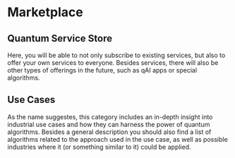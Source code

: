 # Marketplace


## Quantum Service Store
Here, you will be able to not only subscribe to existing services, but also to offer your own services to everyone.
Besides services, there will also be other types of offerings in the future, such as qAI apps or special algorithms.

## Use Cases
As the name suggestes, this category includes an in-depth insight into industrial use cases and how they can harness the power of quantum algorithms.
Besides a general description you should also find a list of algorithms related to the approach used in the use case, as well as possible industries where it (or something similar to it) could be applied.
